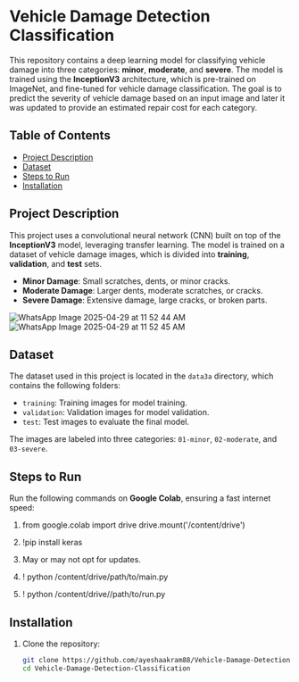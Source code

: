 # Vehicle Damage Detection Classification

This repository contains a deep learning model for classifying vehicle damage into three categories: **minor**, **moderate**, and **severe**. The model is trained using the **InceptionV3** architecture, which is pre-trained on ImageNet, and fine-tuned for vehicle damage classification. The goal is to predict the severity of vehicle damage based on an input image and later it was updated to provide an estimated repair cost for each category.

## Table of Contents

- [Project Description](#project-description)
- [Dataset](#dataset)
- [Steps to Run](#steps-to-run)
- [Installation](#installation)


## Project Description

This project uses a convolutional neural network (CNN) built on top of the **InceptionV3** model, leveraging transfer learning. The model is trained on a dataset of vehicle damage images, which is divided into **training**, **validation**, and **test** sets.

- **Minor Damage**: Small scratches, dents, or minor cracks.
- **Moderate Damage**: Larger dents, moderate scratches, or cracks.
- **Severe Damage**: Extensive damage, large cracks, or broken parts.

![WhatsApp Image 2025-04-29 at 11 52 44 AM](https://github.com/user-attachments/assets/b914204f-fa34-44c1-82ec-7670297dc254)
![WhatsApp Image 2025-04-29 at 11 52 45 AM](https://github.com/user-attachments/assets/95132e40-fa4d-4145-bc08-b8cefb08c07a)
  

## Dataset

The dataset used in this project is located in the `data3a` directory, which contains the following folders:
- `training`: Training images for model training.
- `validation`: Validation images for model validation.
- `test`: Test images to evaluate the final model.

The images are labeled into three categories: `01-minor`, `02-moderate`, and `03-severe`.

## Steps to Run

Run the following commands on **Google Colab**, ensuring a fast internet speed:


1. from google.colab import drive
drive.mount('/content/drive')

2. !pip install keras

3. May or may not opt for updates.

4. ! python /content/drive/path/to/main.py

5. ! python /content/drive//path/to/run.py

## Installation

1. Clone the repository:
   ```bash
   git clone https://github.com/ayeshaakram88/Vehicle-Damage-Detection-Classification.git
   cd Vehicle-Damage-Detection-Classification
